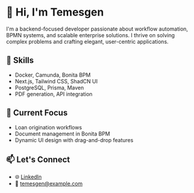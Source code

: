 # 👋 Hi, I'm Temesgen

I'm a backend-focused developer passionate about workflow automation, BPMN systems, and scalable enterprise solutions. I thrive on solving complex problems and crafting elegant, user-centric applications.

## 💼 Skills
- Docker, Camunda, Bonita BPM
- Next.js, Tailwind CSS, ShadCN UI
- PostgreSQL, Prisma, Maven
- PDF generation, API integration

## 🔭 Current Focus
- Loan origination workflows
- Document management in Bonita BPM
- Dynamic UI design with drag-and-drop features

## 📫 Let's Connect
- 🌐 [LinkedIn](https://www.linkedin.com/)
- 📧 temesgen@example.com
